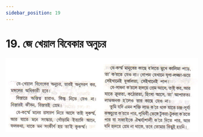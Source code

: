 ```yaml
---
sidebar_position: 19
---
```



# 19.   জে খেয়াল বিবেকার অনুচর

![জে খেয়াল বিবেকার অনুচর](../../../static/img/bengali/verse19.png)